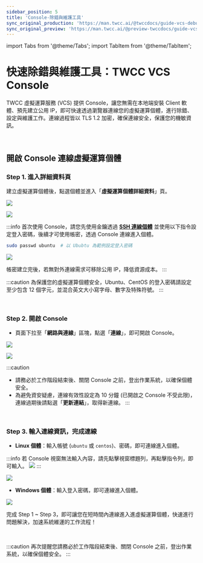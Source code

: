 ```yaml
---
sidebar_position: 5
title: 'Console-除錯與維護工具'
sync_original_production: 'https://man.twcc.ai/@twccdocs/guide-vcs-debug-tool-console-zh' 
sync_original_preview: 'https://man.twcc.ai/@preview-twccdocs/guide-vcs-debug-tool-console-zh' 
---
```


import Tabs from '@theme/Tabs';
import TabItem from '@theme/TabItem';

# 快速除錯與維護工具：TWCC VCS Console

TWCC 虛擬運算服務 (VCS) 提供 Console，讓您無需在本地端安裝 Client 軟體、預先建立公用 IP，即可快速透過瀏覽器連線您的虛擬運算個體，進行除錯、設定與維護工作。連線過程皆以 TLS 1.2 加密，確保連線安全，保護您的機敏資訊。

<br/>

## 開啟 Console 連線虛擬運算個體

### Step 1. 進入詳細資料頁

建立虛擬運算個體後，點選個體並進入「**虛擬運算個體詳細資料**」頁。

![](https://cos.twcc.ai/SYS-MANUAL/uploads/upload_3031fbb3f8ee0e7d47dbcf843597bd4d.png)


![](https://cos.twcc.ai/SYS-MANUAL/uploads/upload_c3291b77a27470e7f7ca6467a97dbb76.png)

:::info
首次使用 Console，請您先使用金鑰透過 **[<ins>SSH 連線個體</ins>](https://man.twcc.ai/@twccdocs/vcs-guide-connect-to-linux-from-windows-zh)** 並使用以下指令設定登入密碼，後續才可使用帳密，透過 Console 連線進入個體。


```bash
sudo passwd ubuntu  # 以 Ububtu 為範例設定登入密碼
```

![](https://cos.twcc.ai/SYS-MANUAL/uploads/upload_a8dc2923f95519849ab536fc51f9a3e7.png)

帳密建立完後，若無對外連線需求可移除公用 IP，降低資源成本。
:::

:::caution
為保護您的虛擬運算個體安全，Ubuntu、CentOS 的登入密碼請設定至少包含 12 個字元，並混合英文大小寫字母、數字及特殊符號。
:::

<br/>


### Step 2. 開啟 Console

- 頁面下拉至「**網路與連線**」區塊，點選「**連線**」，即可開啟 Console。

![](https://cos.twcc.ai/SYS-MANUAL/uploads/upload_fe847f6778f1f07596398fb7a49539fc.png)


![](https://cos.twcc.ai/SYS-MANUAL/uploads/upload_295728cc363de313ba4fdd476a2d03d8.png)




:::caution
- 請務必於工作階段結束後、關閉 Console 之前，登出作業系統，以確保個體安全。
- 為避免資安疑慮，連線有效性設定為 10 分鐘 (已開啟之 Console 不受此限)，連線過期後請點選「**更新連結**」，取得新連線。
:::

<br/>


### Step 3. 輸入連線資訊，完成連線

- **Linux 個體**：輸入帳號 (`ubuntu` 或 `centos`)、密碼，即可連線進入個體。
 
:::info
若 Console 視窗無法輸入內容，請先點擊視窗標題列，再點擊指令列，即可輸入。
![](https://cos.twcc.ai/SYS-MANUAL/uploads/upload_ad36eed070250abf714112818f6bcea0.gif)
:::

![](https://cos.twcc.ai/SYS-MANUAL/uploads/upload_8522546062af0abbc44e3a9aa49caf90.png)



- **Windows 個體**：輸入登入密碼，即可連線進入個體。

![](https://cos.twcc.ai/SYS-MANUAL/uploads/upload_d89ac98795067d2f8228480c0f689a21.png)



完成 Step 1 ~ Step 3，即可讓您在短時間內連線進入進虛擬運算個體，快速進行問題解決，加速系統維運的工作流程！

<br/>


:::caution
再次提醒您請務必於工作階段結束後、關閉 Console 之前，登出作業系統，以確保個體安全。
:::